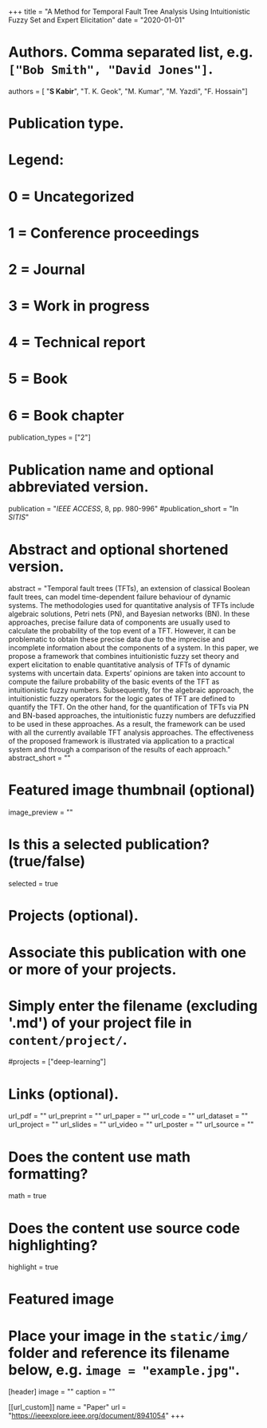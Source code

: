 +++
title = "A Method for Temporal Fault Tree Analysis Using Intuitionistic Fuzzy Set and Expert Elicitation"
date = "2020-01-01"

# Authors. Comma separated list, e.g. `["Bob Smith", "David Jones"]`.
authors = [ "**S Kabir**", "T. K. Geok", "M. Kumar", "M. Yazdi", "F. Hossain"]

# Publication type.
# Legend:
# 0 = Uncategorized
# 1 = Conference proceedings
# 2 = Journal
# 3 = Work in progress
# 4 = Technical report
# 5 = Book
# 6 = Book chapter
publication_types = ["2"]

# Publication name and optional abbreviated version.
publication = "*IEEE ACCESS*, 8, pp. 980-996"
#publication_short = "In *SITIS*"

# Abstract and optional shortened version.
abstract = "Temporal fault trees (TFTs), an extension of classical Boolean fault trees, can model time-dependent failure behaviour of dynamic systems. The methodologies used for quantitative analysis of TFTs include algebraic solutions, Petri nets (PN), and Bayesian networks (BN). In these approaches, precise failure data of components are usually used to calculate the probability of the top event of a TFT. However, it can be problematic to obtain these precise data due to the imprecise and incomplete information about the components of a system. In this paper, we propose a framework that combines intuitionistic fuzzy set theory and expert elicitation to enable quantitative analysis of TFTs of dynamic systems with uncertain data. Experts’ opinions are taken into account to compute the failure probability of the basic events of the TFT as intuitionistic fuzzy numbers. Subsequently, for the algebraic approach, the intuitionistic fuzzy operators for the logic gates of TFT are defined to quantify the TFT. On the other hand, for the quantification of TFTs via PN and BN-based approaches, the intuitionistic fuzzy numbers are defuzzified to be used in these approaches. As a result, the framework can be used with all the currently available TFT analysis approaches. The effectiveness of the proposed framework is illustrated via application to a practical system and through a comparison of the results of each approach."
abstract_short = ""

# Featured image thumbnail (optional)
image_preview = ""

# Is this a selected publication? (true/false)
selected = true

# Projects (optional).
#   Associate this publication with one or more of your projects.
#   Simply enter the filename (excluding '.md') of your project file in `content/project/`.
#projects = ["deep-learning"]

# Links (optional).
url_pdf = ""
url_preprint = ""
url_paper = ""
url_code = ""
url_dataset = ""
url_project = ""
url_slides = ""
url_video = ""
url_poster = ""
url_source = ""

# Does the content use math formatting?
math = true

# Does the content use source code highlighting?
highlight = true

# Featured image
# Place your image in the `static/img/` folder and reference its filename below, e.g. `image = "example.jpg"`.
[header]
image = ""
caption = ""

[[url_custom]]
    name = "Paper"
    url = "https://ieeexplore.ieee.org/document/8941054"
+++
